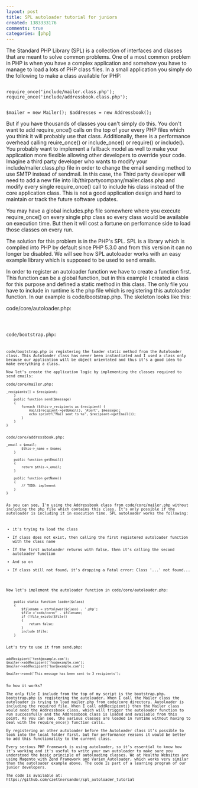 ```yaml
---
layout: post
title: SPL autoloader tutorial for juniors
created: 1383333176
comments: true
categories: [php]
---
```

The Standard PHP Library (SPL) is a collection of interfaces and classes that are meant to solve common problems. One of a most common problem in PHP is when you have a complex application and somehow you have to manage to load a lots of PHP class files. In a small application you simply do the following to make a class available for PHP:

<code class="php">
require_once('include/mailer.class.php');
require_once('include/addressbook.class.php');

$mailer = new Mailer();
$addresses = new Addressbook();
</code>

But if you have thousands of classes you can't simply do this. You don't want to add require_once() calls on the top of your every PHP files which you think it will probably use that class. Additionally, there is a performance overhead calling reuire_once() or include_once() or require() or include(). You probably want to implement a fallback model as well to make your application more flexible allowing other developers to override your code. Imagine a third party developer who wants to modify your include/mailer.class.php file in order to change the email sending method to use SMTP instead of sendmail. In this case, the Third party developer will need to add a new file into lib/thirpartycompany/mailer.class.php and modify every single require_once() call to include his class instead of the core application class. This is not a good application design and hard to maintain or track the future software updates.

You may have a global includes.php file somewhere where you execute require_once() on every single php class so every class would be available on execution time. But then it will cost a fortune on perfomance side to load those classes on every run.

The solution for this problem is in the PHP's SPL. SPL is a library which is compiled into PHP by default since PHP 5.3.0 and from this version it can no longer be disabled. We will see how SPL autoloader works with an easy example library which is supposed to be used to send emails.

In order to register an autoloader function we have to create a function first. This function can be a global function, but in this example I created a class for this purpose and defined a static method in this class. The only file you have to include in runtime is the php file which is registering this autoloader function. In our example is code/bootstrap.php. The skeleton looks like this:

code/core/autoloader.php:
<code class="php">
<?php
class Autoloader
{
    public static function loader($class)
    {
    }
}
</code>

code/bootstrap.php:
<code class="php">
<?php
require_once('core/autoloader.php');

spl_autoload_register('Autoloader::loader');
</code>

code/bootstrap.php is registering the loader static method from the Autoloader class. This Autoloader class has never been instantiated and I used a class only because our application will be object orientated and thus it's a good idea to make everything a class.

Now let's create the application logic by implementing the classes required to send emails:

code/core/mailer.php:
<code class="php">
<?php
class Mailer
{
    private $_recipients;
    public function addRecipient($email)
    {
        $recipient = new Addressbook($email);
        $this->_recipients[] = $recipient;
    }
    public function send($message)
    {
        foreach ($this->_recipients as $recipient) {
            mail($recipient->getEmail(), 'Alert', $message);
            echo sprintf("Mail sent to %s", $recipient->getEmail());
        }
    }
}
</code>

code/core/addressbook.php:
<code class="php">
<?php

class Addressbook
{
    private $_email;
    private $_name;

    public function __construct($email, $name = null)
    {
        $this->_email = $email;
        $this->_name = $name;
    }

    public function getEmail()
    {
        return $this->_email;
    }

    public function getName()
    {
        // TODO: implement
    }
}
</code>

As you can see, I'm using the Addressbook class from code/core/mailer.php without including the php file which contains this class. It's only possible if the autoloader is including it in execution time. SPL autoloader works the following:

<ul>
<li>it's trying to load the class</li>
<li>If class does not exist, then calling the first registered autoloader function with the class name</li>
<li>If the first autoloader returns with false, then it's calling the second autoloader function</li>
<li>And so on</li>
<li>If class still not found, it's dropping a Fatal error: Class '...' not found...</li>
</ul>

Now let's implement the autoloader function in code/core/autoloader.php:

<code class="php">
    public static function loader($class)
    {
        $filename = strtolower($class) . '.php';
        $file ='code/core/' . $filename;
        if (!file_exists($file))
        {
            return false;
        }
        include $file;
    }
</code>

Let's try to use it from send.php:

<code class="php">
<?php
include "code/bootstrap.php";

$mailer = new Mailer();

$mailer->addRecipient('test@example.com');
$mailer->addRecipient('foo@example.com');
$mailer->addRecipient('bar@example.com');

$mailer->send('This message has been sent to 3 recipients');
</code>

So how it works?

The only file I include from the top of my script is the bootstrap.php. bootstrap.php is registering the autoloader. When I call the Mailer class the autoloader is trying to load mailer.php from code/core directory. Autoloader is including the required file. When I call addRecipient() then the Mailer class would need the Addressbook class, which will trigger the autoloader function to run successfully and the Addressbook class is loaded and available from this point. As you can see, the various classes are loaded in runtime without having to deal with the require_once() function calls.

By registering an other autoloader before the Autoloader class it's possible to look into the local folder first, but for performance reasons it would be better to add this functionality to the current class.

Every serious PHP framework is using autoloader, so it's essential to know how it's working and it's useful to write your own autoloader to make sure you understood the basic principle of autoloading classes. We at Healthy Websites are using Magento with Zend Framework and Varien_Autoloader, which works very similar than the autoloader example above. The code is part of a learning program of our junior developers.

The code is available at: https://github.com/czettnersandor/spl_autoloader_tutorial
